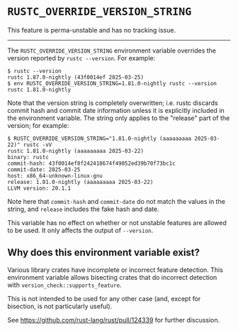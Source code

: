 # `RUSTC_OVERRIDE_VERSION_STRING`

This feature is perma-unstable and has no tracking issue.

----

The `RUSTC_OVERRIDE_VERSION_STRING` environment variable overrides the version reported by `rustc --version`. For example:

```console
$ rustc --version
rustc 1.87.0-nightly (43f0014ef 2025-03-25)
$ env RUSTC_OVERRIDE_VERSION_STRING=1.81.0-nightly rustc --version
rustc 1.81.0-nightly
```

Note that the version string is completely overwritten; i.e. rustc discards commit hash and commit date information unless it is explicitly included in the environment variable. The string only applies to the "release" part of the version; for example:
```console
$ RUSTC_OVERRIDE_VERSION_STRING="1.81.0-nightly (aaaaaaaaa 2025-03-22)" rustc -vV
rustc 1.81.0-nightly (aaaaaaaaa 2025-03-22)
binary: rustc
commit-hash: 43f0014ef0f242418674f49052ed39b70f73bc1c
commit-date: 2025-03-25
host: x86_64-unknown-linux-gnu
release: 1.81.0-nightly (aaaaaaaaa 2025-03-22)
LLVM version: 20.1.1
```

Note here that `commit-hash` and `commit-date` do not match the values in the string, and `release` includes the fake hash and date.

This variable has no effect on whether or not unstable features are allowed to be used. It only affects the output of `--version`.

## Why does this environment variable exist?

Various library crates have incomplete or incorrect feature detection.
This environment variable allows bisecting crates that do incorrect detection with `version_check::supports_feature`.

This is not intended to be used for any other case (and, except for bisection, is not particularly useful).

See <https://github.com/rust-lang/rust/pull/124339> for further discussion.

